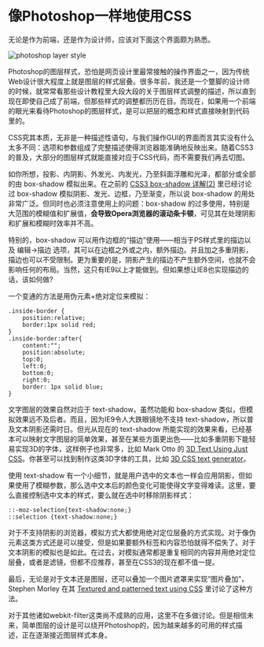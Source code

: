 # 像Photoshop一样地使用CSS

无论是作为前端，还是作为设计师，应该对下面这个界面颇为熟悉。

![photoshop layer style](https://swordair.com/content/images/2014/Jan/photoshop_layer_style.png)

Photoshop的图层样式，恐怕是网页设计里最常接触的操作界面之一，因为传统Web设计很大程度上就是图层的样式层叠。很多年前，我还是一个蹩脚的设计师的时候，就常常看那些设计教程里大段大段的关于图层样式调整的描述，所以直到现在即使自己成了前端，但那些样式的调整都历历在目。而现在，如果用一个前端的眼光来看待Photoshop的图层样式，是可以把层的概念和样式直接映射到代码里的。

CSS究其本质，无非是一种描述性语句，与我们操作GUI的界面而言其实没有什么太多不同：选项和参数组成了完整描述使得浏览器能准确地反映出来。随着CSS3的普及，大部分的图层样式就能直接对应于CSS代码，而不需要我们再去切图。

如你所想，投影、内阴影、外发光、内发光，乃至斜面浮雕和光泽，都部分或全部的由 box-shadow 模拟出来。在之前的 [CSS3 box-shadow 详解(2)](/details-on-css3-box-shadow-part-2/) 里已经讨论过 box-shadow 模拟阴影、发光、边框，乃至渐变，所以说 box-shadow 的用处非常广泛。但同时也必须注意使用上的问题：box-shadow 的过多使用，特别是大范围的模糊值和扩展值，**会导致Opera浏览器的滚动条卡顿**，可见其在处理阴影和扩展和模糊时效率并不高。

特别的，box-shadow 可以用作边框的“描边”使用——相当于PS样式里的描边以及 编辑->描边 选项，其可以在边框之外或之内，额外描边。并且加之多重阴影，描边也可以不受限制。更为重要的是，阴影产生的描边不产生额外空间，也就不会影响任何的布局。当然，这只有IE9以上才能做到。但如果想让IE8也实现描边的话，该如何做?

一个变通的方法是用伪元素+绝对定位来模拟：

```
.inside-border {
	position:relative;
	border:1px solid red;
}
.inside-border:after{
	content:"";
	position:absolute;
	top:0;
	left:0;
	bottom:0;
	right:0;
	border: 1px solid blue;
}
```

文字图层的效果自然对应于 text-shadow，虽然功能和 box-shadow 类似，但模拟效果远不及后者。而且，因为IE9令人大跌眼镜地不支持 text-shadow，所以普及文本阴影还需时日。但光从现在的 text-shadow 所能实现的效果来看，已经基本可以映射文字图层的简单效果，甚至在某些方面更出色——比如多重阴影下能轻易实现3D的字体，这样例子也非常多，比如 Mark Otto 的 [3D Text Using Just CSS](http://markdotto.com/playground/3d-text/)。你甚至可以找到制作这类3D字体的工具，比如 [3D CSS text generator](http://www.3dcsstext.com/)。

使用 text-shadow 有一个小细节，就是用户选中的文本也一样会应用阴影，但如果使用了模糊参数，那么选中文本后的颜色变化可能使得文字变得难读。这里，要么直接控制选中文本的样式，要么就在选中时移除阴影样式：

```
::-moz-selection{text-shadow:none;}
::selection {text-shadow:none;}
```


对于不支持阴影的浏览器，模拟方式大都使用绝对定位层叠的方式实现。对于像伪元素这类方式还是可以接受，但是如果要额外标签和内容恐怕就得不偿失了。对于文本阴影的模拟也是如此。在过去，对模拟通常都是重复相同的内容并用绝对定位层叠，或者是滤镜，但都不应推荐，甚至在CSS3的现在都不值一提。

最后，无论是对于文本还是图层，还可以叠加一个图片遮罩来实现“图片叠加”，Stephen Morley 在其 [Textured and patterned text using CSS](http://code.stephenmorley.org/html-and-css/textured-and-patterned-text/) 里讨论了这种方法。

对于其他诸如webkit-filter这类尚不成熟的应用，这里不在多做讨论。但是相信未来，简单图层的设计是可以绕开Photoshop的，因为越来越多的可用的样式描述，正在逐渐接近图层样式本身。
